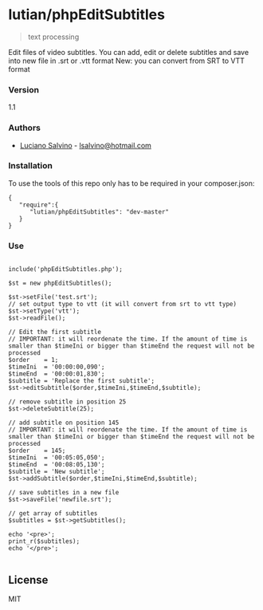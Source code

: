 
# lutian/phpEditSubtitles

> text processing


Edit files of video subtitles. You can add, edit or delete subtitles and save into new file in .srt or .vtt format
New: you can convert from SRT to VTT format

### Version
1.1

### Authors

* [Luciano Salvino] - <lsalvino@hotmail.com>


### Installation

To use the tools of this repo only has to be required in your composer.json:

```
{
   "require":{
      "lutian/phpEditSubtitles": "dev-master"
   }
}
```


### Use

```

include('phpEditSubtitles.php');

$st = new phpEditSubtitles();

$st->setFile('test.srt');
// set output type to vtt (it will convert from srt to vtt type)
$st->setType('vtt');
$st->readFile();

// Edit the first subtitle
// IMPORTANT: it will reordenate the time. If the amount of time is smaller than $timeIni or bigger than $timeEnd the request will not be processed
$order    = 1;
$timeIni  = '00:00:00,090';
$timeEnd  = '00:00:01,830';
$subtitle = 'Replace the first subtitle';
$st->editSubtitle($order,$timeIni,$timeEnd,$subtitle);

// remove subtitle in position 25
$st->deleteSubtitle(25);

// add subtitle on position 145
// IMPORTANT: it will reordenate the time. If the amount of time is smaller than $timeIni or bigger than $timeEnd the request will not be processed
$order    = 145;
$timeIni  = '00:05:05,050';
$timeEnd  = '00:08:05,130';
$subtitle = 'New subtitle';
$st->addSubtitle($order,$timeIni,$timeEnd,$subtitle);

// save subtitles in a new file
$st->saveFile('newfile.srt');

// get array of subtitles
$subtitles = $st->getSubtitles();

echo '<pre>';
print_r($subtitles);
echo '</pre>';


```


License
----

MIT


[Luciano Salvino]:http://mueveloz.com/


